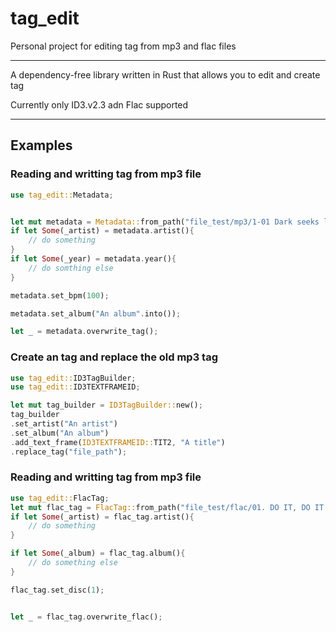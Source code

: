 # tag_edit
Personal project for editing tag from mp3 and flac files
*** 
A dependency-free library written in Rust that allows you to edit and create tag

Currently only ID3.v2.3 adn Flac supported
***
## Examples

### Reading and writting tag from mp3 file
```rust
use tag_edit::Metadata;


let mut metadata = Metadata::from_path("file_test/mp3/1-01 Dark seeks light.mp3").unwrap();
if let Some(_artist) = metadata.artist(){
    // do something
}
if let Some(_year) = metadata.year(){
    // do somthing else
}

metadata.set_bpm(100);

metadata.set_album("An album".into());

let _ = metadata.overwrite_tag();

```

### Create an tag and replace the old mp3 tag
```rust
use tag_edit::ID3TagBuilder;
use tag_edit::ID3TEXTFRAMEID;

let mut tag_builder = ID3TagBuilder::new();
tag_builder
.set_artist("An artist")
.set_album("An album")
.add_text_frame(ID3TEXTFRAMEID::TIT2, "A title")
.replace_tag("file_path");
```


### Reading and writting tag from mp3 file
```rust
use tag_edit::FlacTag;
let mut flac_tag = FlacTag::from_path("file_test/flac/01. DO IT, DO IT (24bit-48kHz).flac").unwrap();
if let Some(_artist) = flac_tag.artist(){
    // do something
}

if let Some(_album) = flac_tag.album(){
    // do something else
}

flac_tag.set_disc(1);


let _ = flac_tag.overwrite_flac();

```
